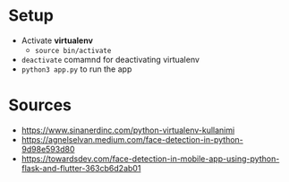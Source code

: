 # Setup
- Activate **virtualenv**
  - `source bin/activate`
- `deactivate` comamnd for deactivating virtualenv
- `python3 app.py` to run the app

# Sources
- <https://www.sinanerdinc.com/python-virtualenv-kullanimi>
- <https://agnelselvan.medium.com/face-detection-in-python-9d98e593d80>
- <https://towardsdev.com/face-detection-in-mobile-app-using-python-flask-and-flutter-363cb6d2ab01>